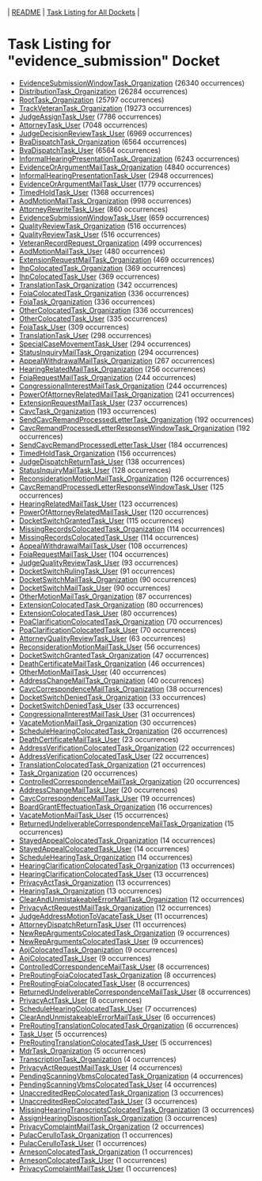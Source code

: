 <!-- DO NOT EDIT THIS FILE.  This file is autogenerated. -->
| [README](../README.md) | [Task Listing for All Dockets](../alltasks.md) |

# Task Listing for "evidence_submission" Docket

   * [EvidenceSubmissionWindowTask_Organization](EvidenceSubmissionWindowTask_Organization.md) (26340 occurrences)
   * [DistributionTask_Organization](DistributionTask_Organization.md) (26284 occurrences)
   * [RootTask_Organization](RootTask_Organization.md) (25797 occurrences)
   * [TrackVeteranTask_Organization](TrackVeteranTask_Organization.md) (19273 occurrences)
   * [JudgeAssignTask_User](JudgeAssignTask_User.md) (7786 occurrences)
   * [AttorneyTask_User](AttorneyTask_User.md) (7048 occurrences)
   * [JudgeDecisionReviewTask_User](JudgeDecisionReviewTask_User.md) (6969 occurrences)
   * [BvaDispatchTask_Organization](BvaDispatchTask_Organization.md) (6564 occurrences)
   * [BvaDispatchTask_User](BvaDispatchTask_User.md) (6564 occurrences)
   * [InformalHearingPresentationTask_Organization](InformalHearingPresentationTask_Organization.md) (6243 occurrences)
   * [EvidenceOrArgumentMailTask_Organization](EvidenceOrArgumentMailTask_Organization.md) (4840 occurrences)
   * [InformalHearingPresentationTask_User](InformalHearingPresentationTask_User.md) (2948 occurrences)
   * [EvidenceOrArgumentMailTask_User](EvidenceOrArgumentMailTask_User.md) (1779 occurrences)
   * [TimedHoldTask_User](TimedHoldTask_User.md) (1368 occurrences)
   * [AodMotionMailTask_Organization](AodMotionMailTask_Organization.md) (998 occurrences)
   * [AttorneyRewriteTask_User](AttorneyRewriteTask_User.md) (860 occurrences)
   * [EvidenceSubmissionWindowTask_User](EvidenceSubmissionWindowTask_User.md) (659 occurrences)
   * [QualityReviewTask_Organization](QualityReviewTask_Organization.md) (516 occurrences)
   * [QualityReviewTask_User](QualityReviewTask_User.md) (516 occurrences)
   * [VeteranRecordRequest_Organization](VeteranRecordRequest_Organization.md) (499 occurrences)
   * [AodMotionMailTask_User](AodMotionMailTask_User.md) (480 occurrences)
   * [ExtensionRequestMailTask_Organization](ExtensionRequestMailTask_Organization.md) (469 occurrences)
   * [IhpColocatedTask_Organization](IhpColocatedTask_Organization.md) (369 occurrences)
   * [IhpColocatedTask_User](IhpColocatedTask_User.md) (369 occurrences)
   * [TranslationTask_Organization](TranslationTask_Organization.md) (342 occurrences)
   * [FoiaColocatedTask_Organization](FoiaColocatedTask_Organization.md) (336 occurrences)
   * [FoiaTask_Organization](FoiaTask_Organization.md) (336 occurrences)
   * [OtherColocatedTask_Organization](OtherColocatedTask_Organization.md) (336 occurrences)
   * [OtherColocatedTask_User](OtherColocatedTask_User.md) (335 occurrences)
   * [FoiaTask_User](FoiaTask_User.md) (309 occurrences)
   * [TranslationTask_User](TranslationTask_User.md) (298 occurrences)
   * [SpecialCaseMovementTask_User](SpecialCaseMovementTask_User.md) (294 occurrences)
   * [StatusInquiryMailTask_Organization](StatusInquiryMailTask_Organization.md) (294 occurrences)
   * [AppealWithdrawalMailTask_Organization](AppealWithdrawalMailTask_Organization.md) (267 occurrences)
   * [HearingRelatedMailTask_Organization](HearingRelatedMailTask_Organization.md) (256 occurrences)
   * [FoiaRequestMailTask_Organization](FoiaRequestMailTask_Organization.md) (244 occurrences)
   * [CongressionalInterestMailTask_Organization](CongressionalInterestMailTask_Organization.md) (244 occurrences)
   * [PowerOfAttorneyRelatedMailTask_Organization](PowerOfAttorneyRelatedMailTask_Organization.md) (241 occurrences)
   * [ExtensionRequestMailTask_User](ExtensionRequestMailTask_User.md) (237 occurrences)
   * [CavcTask_Organization](CavcTask_Organization.md) (193 occurrences)
   * [SendCavcRemandProcessedLetterTask_Organization](SendCavcRemandProcessedLetterTask_Organization.md) (192 occurrences)
   * [CavcRemandProcessedLetterResponseWindowTask_Organization](CavcRemandProcessedLetterResponseWindowTask_Organization.md) (192 occurrences)
   * [SendCavcRemandProcessedLetterTask_User](SendCavcRemandProcessedLetterTask_User.md) (184 occurrences)
   * [TimedHoldTask_Organization](TimedHoldTask_Organization.md) (156 occurrences)
   * [JudgeDispatchReturnTask_User](JudgeDispatchReturnTask_User.md) (138 occurrences)
   * [StatusInquiryMailTask_User](StatusInquiryMailTask_User.md) (128 occurrences)
   * [ReconsiderationMotionMailTask_Organization](ReconsiderationMotionMailTask_Organization.md) (126 occurrences)
   * [CavcRemandProcessedLetterResponseWindowTask_User](CavcRemandProcessedLetterResponseWindowTask_User.md) (125 occurrences)
   * [HearingRelatedMailTask_User](HearingRelatedMailTask_User.md) (123 occurrences)
   * [PowerOfAttorneyRelatedMailTask_User](PowerOfAttorneyRelatedMailTask_User.md) (120 occurrences)
   * [DocketSwitchGrantedTask_User](DocketSwitchGrantedTask_User.md) (115 occurrences)
   * [MissingRecordsColocatedTask_Organization](MissingRecordsColocatedTask_Organization.md) (114 occurrences)
   * [MissingRecordsColocatedTask_User](MissingRecordsColocatedTask_User.md) (114 occurrences)
   * [AppealWithdrawalMailTask_User](AppealWithdrawalMailTask_User.md) (108 occurrences)
   * [FoiaRequestMailTask_User](FoiaRequestMailTask_User.md) (104 occurrences)
   * [JudgeQualityReviewTask_User](JudgeQualityReviewTask_User.md) (93 occurrences)
   * [DocketSwitchRulingTask_User](DocketSwitchRulingTask_User.md) (91 occurrences)
   * [DocketSwitchMailTask_Organization](DocketSwitchMailTask_Organization.md) (90 occurrences)
   * [DocketSwitchMailTask_User](DocketSwitchMailTask_User.md) (90 occurrences)
   * [OtherMotionMailTask_Organization](OtherMotionMailTask_Organization.md) (87 occurrences)
   * [ExtensionColocatedTask_Organization](ExtensionColocatedTask_Organization.md) (80 occurrences)
   * [ExtensionColocatedTask_User](ExtensionColocatedTask_User.md) (80 occurrences)
   * [PoaClarificationColocatedTask_Organization](PoaClarificationColocatedTask_Organization.md) (70 occurrences)
   * [PoaClarificationColocatedTask_User](PoaClarificationColocatedTask_User.md) (70 occurrences)
   * [AttorneyQualityReviewTask_User](AttorneyQualityReviewTask_User.md) (63 occurrences)
   * [ReconsiderationMotionMailTask_User](ReconsiderationMotionMailTask_User.md) (56 occurrences)
   * [DocketSwitchGrantedTask_Organization](DocketSwitchGrantedTask_Organization.md) (47 occurrences)
   * [DeathCertificateMailTask_Organization](DeathCertificateMailTask_Organization.md) (46 occurrences)
   * [OtherMotionMailTask_User](OtherMotionMailTask_User.md) (40 occurrences)
   * [AddressChangeMailTask_Organization](AddressChangeMailTask_Organization.md) (40 occurrences)
   * [CavcCorrespondenceMailTask_Organization](CavcCorrespondenceMailTask_Organization.md) (38 occurrences)
   * [DocketSwitchDeniedTask_Organization](DocketSwitchDeniedTask_Organization.md) (33 occurrences)
   * [DocketSwitchDeniedTask_User](DocketSwitchDeniedTask_User.md) (33 occurrences)
   * [CongressionalInterestMailTask_User](CongressionalInterestMailTask_User.md) (31 occurrences)
   * [VacateMotionMailTask_Organization](VacateMotionMailTask_Organization.md) (30 occurrences)
   * [ScheduleHearingColocatedTask_Organization](ScheduleHearingColocatedTask_Organization.md) (26 occurrences)
   * [DeathCertificateMailTask_User](DeathCertificateMailTask_User.md) (23 occurrences)
   * [AddressVerificationColocatedTask_Organization](AddressVerificationColocatedTask_Organization.md) (22 occurrences)
   * [AddressVerificationColocatedTask_User](AddressVerificationColocatedTask_User.md) (22 occurrences)
   * [TranslationColocatedTask_Organization](TranslationColocatedTask_Organization.md) (21 occurrences)
   * [Task_Organization](Task_Organization.md) (20 occurrences)
   * [ControlledCorrespondenceMailTask_Organization](ControlledCorrespondenceMailTask_Organization.md) (20 occurrences)
   * [AddressChangeMailTask_User](AddressChangeMailTask_User.md) (20 occurrences)
   * [CavcCorrespondenceMailTask_User](CavcCorrespondenceMailTask_User.md) (19 occurrences)
   * [BoardGrantEffectuationTask_Organization](BoardGrantEffectuationTask_Organization.md) (16 occurrences)
   * [VacateMotionMailTask_User](VacateMotionMailTask_User.md) (15 occurrences)
   * [ReturnedUndeliverableCorrespondenceMailTask_Organization](ReturnedUndeliverableCorrespondenceMailTask_Organization.md) (15 occurrences)
   * [StayedAppealColocatedTask_Organization](StayedAppealColocatedTask_Organization.md) (14 occurrences)
   * [StayedAppealColocatedTask_User](StayedAppealColocatedTask_User.md) (14 occurrences)
   * [ScheduleHearingTask_Organization](ScheduleHearingTask_Organization.md) (14 occurrences)
   * [HearingClarificationColocatedTask_Organization](HearingClarificationColocatedTask_Organization.md) (13 occurrences)
   * [HearingClarificationColocatedTask_User](HearingClarificationColocatedTask_User.md) (13 occurrences)
   * [PrivacyActTask_Organization](PrivacyActTask_Organization.md) (13 occurrences)
   * [HearingTask_Organization](HearingTask_Organization.md) (13 occurrences)
   * [ClearAndUnmistakeableErrorMailTask_Organization](ClearAndUnmistakeableErrorMailTask_Organization.md) (12 occurrences)
   * [PrivacyActRequestMailTask_Organization](PrivacyActRequestMailTask_Organization.md) (12 occurrences)
   * [JudgeAddressMotionToVacateTask_User](JudgeAddressMotionToVacateTask_User.md) (11 occurrences)
   * [AttorneyDispatchReturnTask_User](AttorneyDispatchReturnTask_User.md) (11 occurrences)
   * [NewRepArgumentsColocatedTask_Organization](NewRepArgumentsColocatedTask_Organization.md) (9 occurrences)
   * [NewRepArgumentsColocatedTask_User](NewRepArgumentsColocatedTask_User.md) (9 occurrences)
   * [AojColocatedTask_Organization](AojColocatedTask_Organization.md) (9 occurrences)
   * [AojColocatedTask_User](AojColocatedTask_User.md) (9 occurrences)
   * [ControlledCorrespondenceMailTask_User](ControlledCorrespondenceMailTask_User.md) (8 occurrences)
   * [PreRoutingFoiaColocatedTask_Organization](PreRoutingFoiaColocatedTask_Organization.md) (8 occurrences)
   * [PreRoutingFoiaColocatedTask_User](PreRoutingFoiaColocatedTask_User.md) (8 occurrences)
   * [ReturnedUndeliverableCorrespondenceMailTask_User](ReturnedUndeliverableCorrespondenceMailTask_User.md) (8 occurrences)
   * [PrivacyActTask_User](PrivacyActTask_User.md) (8 occurrences)
   * [ScheduleHearingColocatedTask_User](ScheduleHearingColocatedTask_User.md) (7 occurrences)
   * [ClearAndUnmistakeableErrorMailTask_User](ClearAndUnmistakeableErrorMailTask_User.md) (6 occurrences)
   * [PreRoutingTranslationColocatedTask_Organization](PreRoutingTranslationColocatedTask_Organization.md) (6 occurrences)
   * [Task_User](Task_User.md) (5 occurrences)
   * [PreRoutingTranslationColocatedTask_User](PreRoutingTranslationColocatedTask_User.md) (5 occurrences)
   * [MdrTask_Organization](MdrTask_Organization.md) (5 occurrences)
   * [TranscriptionTask_Organization](TranscriptionTask_Organization.md) (4 occurrences)
   * [PrivacyActRequestMailTask_User](PrivacyActRequestMailTask_User.md) (4 occurrences)
   * [PendingScanningVbmsColocatedTask_Organization](PendingScanningVbmsColocatedTask_Organization.md) (4 occurrences)
   * [PendingScanningVbmsColocatedTask_User](PendingScanningVbmsColocatedTask_User.md) (4 occurrences)
   * [UnaccreditedRepColocatedTask_Organization](UnaccreditedRepColocatedTask_Organization.md) (3 occurrences)
   * [UnaccreditedRepColocatedTask_User](UnaccreditedRepColocatedTask_User.md) (3 occurrences)
   * [MissingHearingTranscriptsColocatedTask_Organization](MissingHearingTranscriptsColocatedTask_Organization.md) (3 occurrences)
   * [AssignHearingDispositionTask_Organization](AssignHearingDispositionTask_Organization.md) (3 occurrences)
   * [PrivacyComplaintMailTask_Organization](PrivacyComplaintMailTask_Organization.md) (2 occurrences)
   * [PulacCerulloTask_Organization](PulacCerulloTask_Organization.md) (1 occurrences)
   * [PulacCerulloTask_User](PulacCerulloTask_User.md) (1 occurrences)
   * [ArnesonColocatedTask_Organization](ArnesonColocatedTask_Organization.md) (1 occurrences)
   * [ArnesonColocatedTask_User](ArnesonColocatedTask_User.md) (1 occurrences)
   * [PrivacyComplaintMailTask_User](PrivacyComplaintMailTask_User.md) (1 occurrences)
